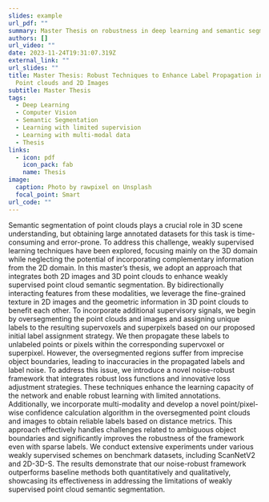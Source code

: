 ```yaml
---
slides: example
url_pdf: ""
summary: Master Thesis on robustness in deep learning and semantic segmentation.
authors: []
url_video: ""
date: 2023-11-24T19:31:07.319Z
external_link: ""
url_slides: ""
title: Master Thesis: Robust Techniques to Enhance Label Propagation in Noisy Oversegmented
  Point clouds and 2D Images
subtitle: Master Thesis
tags:
  - Deep Learning
  - Computer Vision
  - Semantic Segmentation
  - Learning with limited supervision
  - Learning with multi-modal data
  - Thesis
links:
  - icon: pdf
    icon_pack: fab
    name: Thesis
image:
  caption: Photo by rawpixel on Unsplash
  focal_point: Smart
url_code: ""
---
```


Semantic segmentation of point clouds plays a crucial role in 3D scene understanding, but obtaining large annotated datasets for this task is time-consuming and error-prone. To address this challenge, weakly supervised learning techniques have been explored, focusing mainly on the 3D domain while neglecting the potential of incorporating complementary information from the 2D domain. In this master’s thesis, we adopt an approach that integrates both 2D images and 3D point clouds to enhance weakly supervised point cloud semantic segmentation. By bidirectionally interacting features from these modalities, we leverage the fine-grained texture in 2D images and the geometric information in 3D point clouds to benefit each other. To incorporate additional supervisory signals, we begin by oversegmenting the point clouds and images and assigning unique labels to the resulting supervoxels and superpixels based on our
proposed initial label assignment strategy. We then propagate these labels to unlabeled points or pixels within the corresponding supervoxel or superpixel. However, the oversegmented regions suffer from imprecise object boundaries, leading to inaccuracies in the propagated labels and label noise. To address this issue, we introduce a novel noise-robust framework that integrates robust loss functions and innovative loss adjustment strategies. These techniques enhance the learning capacity of the network and enable robust learning with limited annotations. Additionally, we incorporate multi-modality and develop a novel point/pixel-wise confidence calculation
algorithm in the oversegmented point clouds and images to obtain reliable labels based on distance metrics. This approach effectively handles challenges related to ambiguous object boundaries and significantly improves the robustness of the framework even with sparse labels. We conduct extensive experiments under various weakly supervised schemes on benchmark datasets, including ScanNetV2 and 2D-3D-S. The results demonstrate that our noise-robust framework outperforms baseline methods both quantitatively and qualitatively, showcasing its effectiveness in addressing the limitations of weakly supervised point cloud semantic segmentation.
